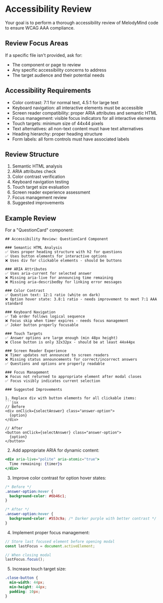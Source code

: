 # Accessibility Review

Your goal is to perform a thorough accessibility review of MelodyMind code to ensure WCAG AAA compliance.

## Review Focus Areas

If a specific file isn't provided, ask for:

- The component or page to review
- Any specific accessibility concerns to address
- The target audience and their potential needs

## Accessibility Requirements

- Color contrast: 7:1 for normal text, 4.5:1 for large text
- Keyboard navigation: all interactive elements must be accessible
- Screen reader compatibility: proper ARIA attributes and semantic HTML
- Focus management: visible focus indicators for all interactive elements
- Touch targets: minimum size of 44x44 pixels
- Text alternatives: all non-text content must have text alternatives
- Heading hierarchy: proper heading structure
- Form labels: all form controls must have associated labels

## Review Structure

1. Semantic HTML analysis
2. ARIA attributes check
3. Color contrast verification
4. Keyboard navigation testing
5. Touch target size evaluation
6. Screen reader experience assessment
7. Focus management review
8. Suggested improvements

## Example Review

For a "QuestionCard" component:

````
## Accessibility Review: QuestionCard Component

### Semantic HTML Analysis
✅ Uses proper heading structure with h2 for questions
✅ Uses button elements for interactive options
❌ Uses div for clickable elements - should be buttons

### ARIA Attributes
✅ Uses aria-current for selected answer
❌ Missing aria-live for announcing time remaining
❌ Missing aria-describedby for linking error messages

### Color Contrast
✅ Question text: 12:1 ratio (white on dark)
❌ Option hover state: 3.8:1 ratio - needs improvement to meet 7:1 AAA standard

### Keyboard Navigation
✅ Tab order follows logical sequence
❌ Focus skip when timer expires - needs focus management
✅ Joker button properly focusable

### Touch Targets
✅ Answer options are large enough (min 48px height)
❌ Close button is only 32x32px - should be at least 44x44px

### Screen Reader Experience
❌ Timer updates not announced to screen readers
❌ Missing status announcements for correct/incorrect answers
✅ Questions and options are properly readable

### Focus Management
❌ Focus not returned to appropriate element after modal closes
✅ Focus visibly indicates current selection

### Suggested Improvements

1. Replace div with button elements for all clickable items:
```jsx
// Before
<div onClick={selectAnswer} class="answer-option">
  {option}
</div>

// After
<button onClick={selectAnswer} class="answer-option">
  {option}
</button>
````

2. Add appropriate ARIA for dynamic content:

```jsx
<div aria-live="polite" aria-atomic="true">
  Time remaining: {timer}s
</div>
```

3. Improve color contrast for option hover states:

```css
/* Before */
.answer-option:hover {
  background-color: #6b46c1;
}

/* After */
.answer-option:hover {
  background-color: #553c9a; /* Darker purple with better contrast */
}
```

4. Implement proper focus management:

```js
// Store last focused element before opening modal
const lastFocus = document.activeElement;

// When closing modal
lastFocus.focus();
```

5. Increase touch target size:

```css
.close-button {
  min-width: 44px;
  min-height: 44px;
  padding: 10px;
}
```
